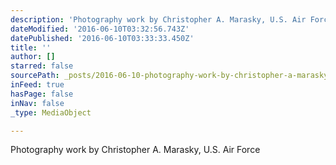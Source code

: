 ```yaml
---
description: 'Photography work by Christopher A. Marasky, U.S. Air Force'
dateModified: '2016-06-10T03:32:56.743Z'
datePublished: '2016-06-10T03:33:33.450Z'
title: ''
author: []
starred: false
sourcePath: _posts/2016-06-10-photography-work-by-christopher-a-marasky-us-air-force.md
inFeed: true
hasPage: false
inNav: false
_type: MediaObject

---
```

Photography work by Christopher A. Marasky, U.S. Air Force
